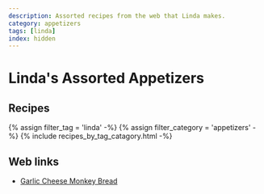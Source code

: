 ```yaml
---
description: Assorted recipes from the web that Linda makes.
category: appetizers
tags: [linda]
index: hidden
---
```


# Linda's Assorted Appetizers

## Recipes

{% assign filter_tag = 'linda' -%}
{% assign filter_category = 'appetizers' -%}
{% include recipes_by_tag_catagory.html -%}
## Web links
- [Garlic Cheese Monkey Bread](https://www.homecookingadventure.com/garlic-cheese-monkey-bread/#recipe)

